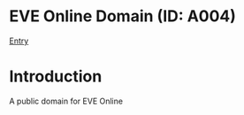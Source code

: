 # EVE Online Domain (ID: A004)
[Entry](https://ejunz.com/d/A004/)

# Introduction
A public domain for EVE Online
